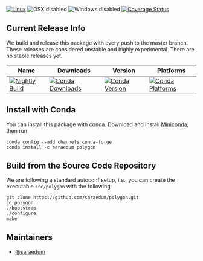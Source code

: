 [![Linux](https://img.shields.io/circleci/project/github/polygon-tbd/polygon-feedstock/master.svg?label=Linux)](https://circleci.com/gh/polygon-tbd/polygon-feedstock)
![OSX disabled](https://img.shields.io/badge/OSX-disabled-lightgrey.svg)
![Windows disabled](https://img.shields.io/badge/Windows-disabled-lightgrey.svg)
[![Coverage Status](https://coveralls.io/repos/github/polygon-tbd/polygon/badge.svg?branch=master)](https://coveralls.io/github/polygon-tbd/polygon?branch=master)

## Current Release Info

We build and release this package with every push to the master branch. These releases are considered unstable and highly
experimental. There are no stable releases yet.

| Name | Downloads | Version | Platforms |
| --- | --- | --- | --- |
| [![Nightly Build](https://img.shields.io/badge/experimental-polygon-green.svg)](https://anaconda.org/saraedum/polygon) | [![Conda Downloads](https://img.shields.io/conda/dn/saraedum/polygon.svg)](https://anaconda.org/saraedum/polygon) | [![Conda Version](https://img.shields.io/conda/vn/saraedum/polygon.svg)](https://anaconda.org/saraedum/polygon) | [![Conda Platforms](https://img.shields.io/conda/pn/saraedum/polygon.svg)](https://anaconda.org/saraedum/polygon) |

## Install with Conda

You can install this package with conda. Download and install [Miniconda](https://conda.io/miniconda.html), then run

```
conda config --add channels conda-forge
conda install -c saraedum polygon
```

## Build from the Source Code Repository

We are following a standard autoconf setup, i.e., you can create the executable `src/polygon` with the following:

```
git clone https://github.com/saraedum/polygon.git
cd polygon
./bootstrap
./configure
make
```
## Maintainers

* [@saraedum](https://github.com/saraedum)
